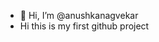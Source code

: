 - 👋 Hi, I’m @anushkanagvekar
- Hi this is my first github project

<!---
anushkanagvekar/anushkanagvekar is a ✨ special ✨ repository because its `README.md` (this file) appears on your GitHub profile.
You can click the Preview link to take a look at your changes.
--->
